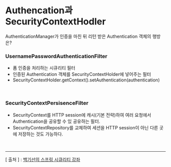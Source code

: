 Authencation과 SecurityContextHodler
===

AuthenticationManager가 인증을 마친 뒤 리턴 받은 Authentication 객체의 행방은?

### UsernamePasswordAuthenticationFilter
+	폼 인증을 처리하는 시큐리티 필터
+	인증된 Authentication 객체를 SecurityContextHolder에 넣어주는 필터
+	SecurityContextHolder.getContext().setAuthentication(authentication)

<br/>

### SecurityContextPersisenceFilter
+	SecurityContext를 HTTP session에 캐시(기본 전략)하여 여러 요청에서 Authentication을 공유할 수 있 공유하는 필터.
+	SecurityContextRepository를 교체하여 세션을 HTTP session이 아닌 다른 곳에 저장하는 것도 가능하다.

<br/>

---
[ 출처 ] : [백기선의 스프링 시큐리티 강좌](https://www.inflearn.com/course/%EB%B0%B1%EA%B8%B0%EC%84%A0-%EC%8A%A4%ED%94%84%EB%A7%81-%EC%8B%9C%ED%81%90%EB%A6%AC%ED%8B%B0)    

